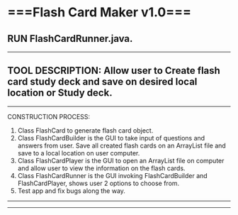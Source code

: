 # ===Flash Card Maker v1.0===

RUN FlashCardRunner.java.
----------------------
----------------------
TOOL DESCRIPTION:
Allow user to Create flash card study deck and save on desired local location or Study deck.
----------------------
----------------------
CONSTRUCTION PROCESS:
1. Class FlashCard to generate flash card object.
2. Class FlashCardBuilder is the GUI to take input of questions and answers from user. Save all created flash cards on an ArrayList file and save to a local location on user computer.
3. Class FlashCardPlayer is the GUI to open an ArrayList file on computer and  allow user to view the information on the flash cards.
4. Class FlashCardRunner is the GUI invoking FlashCardBuilder and FlashCardPlayer, shows user 2 options to choose from.
5. Test app and fix bugs along the way. 
----------------------
----------------------
